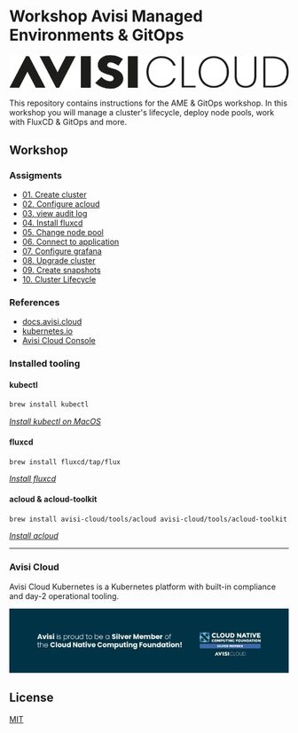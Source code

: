 # Workshop Avisi Managed Environments & GitOps

![Avisi Cloud Logo](/img/avisi-cloud-logo-black.png)

This repository contains instructions for the AME & GitOps workshop. In this workshop you will manage a cluster's lifecycle, deploy node pools, work with FluxCD & GitOps and more.

## Workshop

### Assigments

- [01. Create cluster](assignments/01-create-cluster.md)
- [02. Configure acloud](assignments/02-configure-acloud.md)
- [03. view audit log](assignments/03-view-audit-log.md)
- [04. Install fluxcd](assignments/04-install-fluxcd.md)
- [05. Change node pool](assignments/05-change-node-pool.md)
- [06. Connect to application](assignments/06-connect-to-application.md)
- [07. Configure grafana](assignments/07-configure-grafana.md)
- [08. Upgrade cluster](assignments/08-upgrade-cluster.md)
- [09. Create snapshots](assignments/09-create-snapshots.md)
- [10. Cluster Lifecycle](assignments/10-cluster-lifecycle.md)

### References

- [docs.avisi.cloud](https://docs.avisi.cloud)
- [kubernetes.io](https://kubernetes.io)
- [Avisi Cloud Console](https://console.avisi.cloud)

### Installed tooling

#### kubectl

```bash
brew install kubectl
```

*[Install kubectl on MacOS](https://kubernetes.io/docs/tasks/tools/install-kubectl-macos/)*


#### fluxcd

```bash
brew install fluxcd/tap/flux
```

*[Install fluxcd](https://fluxcd.io/flux/installation/)*

#### acloud & acloud-toolkit

```bash
brew install avisi-cloud/tools/acloud avisi-cloud/tools/acloud-toolkit
```

*[Install acloud](https://docs.avisi.cloud/references/acloud/)*

---

### Avisi Cloud

Avisi Cloud Kubernetes is a Kubernetes platform with built-in compliance and day-2 operational tooling.

[![Avisi Cloud CNCF member](/img/avisi-cloud-cncf-member.jpeg)](https://www.avisi.nl/en-gb/blog/avisi-is-trotse-silver-member-van-cncf?__hstc=205717955.b5eb8201cfb102e5a1051fa1bc9bbd78.1656488150292.1663879770786.1664302257949.30&__hssc=205717955.4.1664302257949&__hsfp=2607337039)

## License

[MIT](LICENSE)
